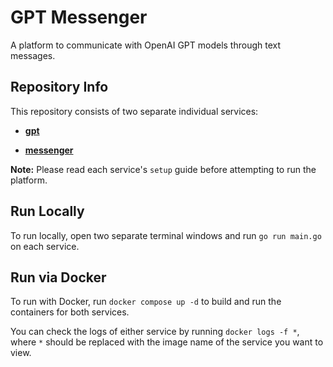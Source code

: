 # GPT Messenger

A platform to communicate with OpenAI GPT models through text messages.

## Repository Info

This repository consists of two separate individual services:

* [**gpt**](https://github.com/RivasCVA/gpt-messenger/tree/main/gpt)

* [**messenger**](https://github.com/RivasCVA/gpt-messenger/tree/main/messenger)

**Note:** Please read each service's `setup` guide before attempting to run the platform.

## Run Locally

To run locally, open two separate terminal windows and run `go run main.go` on each service.

## Run via Docker

To run with Docker, run `docker compose up -d` to build and run the containers for both services.

You can check the logs of either service by running `docker logs -f *`, where `*` should be replaced with the image name of the service you want to view.
